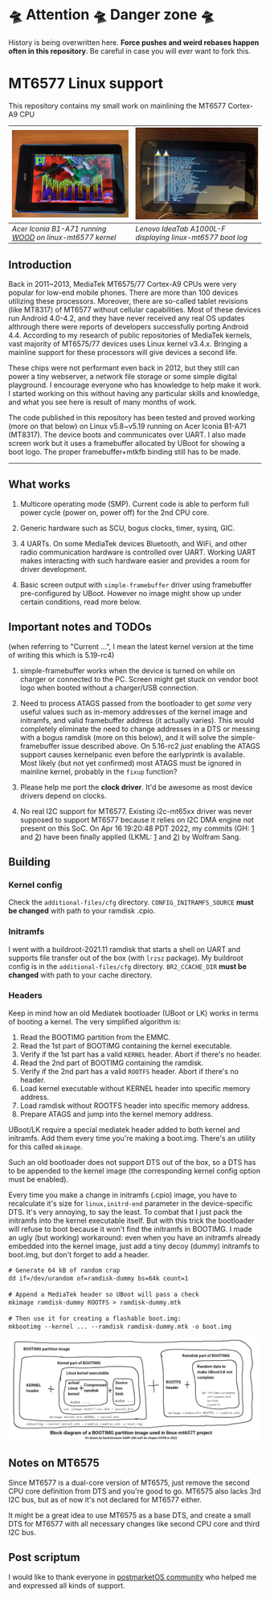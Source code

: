 # 🛸 Attention 🛸 Danger zone 🛸
History is being overwritten here. **Force pushes and weird rebases happen often in this repository**. Be careful in case you will ever want to fork this.

# MT6577 Linux support
This repository contains my small work on mainlining the MT6577 Cortex-A9 CPU

| ![Acer Iconia B1-A71 demo](additional-files/img/demo-acer-b1-a71.jpg) | ![Lenovo A1000L-F demo](additional-files/img/demo-lenovo-a1000lf.jpg) |
| --- | --- |
| _Acer Iconia B1-A71 running [WOOD](https://github.com/maximevince/fbDOOM) on linux-mt6577 kernel_ | _Lenovo IdeaTab A1000L-F displaying linux-mt6577 boot log_ |

## Introduction

Back in 2011~2013, MediaTek MT6575/77 Cortex-A9 CPUs were very popular for low-end mobile phones. There are more than 100 devices utilizing these processors. Moreover, there are so-called tablet revisions (like MT8317) of MT6577 without cellular capabilities. Most of these devices run Android 4.0-4.2, and they have never received any real OS updates althrough there were reports of developers successfully porting Android 4.4. According to my research of public repositories of MediaTek kernels, vast majority of MT6575/77 devices uses Linux kernel v3.4.x. Bringing a mainline support for these processors will give devices a second life.

These chips were not performant even back in 2012, but they still can power a tiny webserver, a network file storage or some simple digital playground. I encourage everyone who has knowledge to help make it work. I started working on this without having any particular skills and knowledge, and what you see here is result of many months of work.

The code published in this repository has been tested and proved working (more on that below) on Linux v5.8~v5.19 running on Acer Iconia B1-A71 (MT8317). The device boots and communicates over UART. I also made screen work but it uses a framebuffer allocated by UBoot for showing a boot logo. The proper framebuffer+mtkfb binding still has to be made.

---

## What works

1. Multicore operating mode (SMP). Current code is able to perform full power cycle (power on, power off) for the 2nd CPU core.

2. Generic hardware such as SCU, bogus clocks, timer, sysirq, GIC.

3. 4 UARTs. On some MediaTek devices Bluetooth, and WiFi, and other radio communication hardware is controlled over UART. Working UART makes interacting with such hardware easier and provides a room for driver development.

4. Basic screen output with `simple-framebuffer` driver using framebuffer pre-configured by UBoot. However no image might show up under certain conditions, read more below.

## Important notes and TODOs

(when referring to "Current ...", I mean the latest kernel version at the time of writing this which is 5.19-rc4)

1. simple-framebuffer works when the device is turned on while on charger or connected to the PC. Screen might get stuck on vendor boot logo when booted without a charger/USB connection.

2. Need to process ATAGS passed from the bootloader to get *some* very useful values such as in-memory addresses of the kernel image and initramfs, and valid framebuffer address (it actually varies). This would completely eliminate the need to change addresses in a DTS or messing with a bogus ramdisk (more on this below), and it will solve the simple-framebuffer issue described above. On 5.16-rc2 *just* enabling the ATAGS support causes kernelpanic even before the earlyprintk is available. Most likely (but not yet confirmed) most ATAGS must be ignored in mainline kernel, probably in the `fixup` function?

3. Please help me port the **clock driver**. It'd be awesome as most device drivers depend on clocks.

4. No real I2C support for MT6577. Existing i2c-mt65xx driver was never supposed to support MT6577 because it relies on I2C DMA engine not present on this SoC. On Apr 16 19:20:48 PDT 2022, my commits (GH: [1](https://github.com/arzam16/linux-mt6577/commit/4b52288f33f4a09138f2edf786d23d27950104be) and [2](https://github.com/arzam16/linux-mt6577/commit/dace14f65a2da8e0afa66da26ead76356b355d24)) have been finally applied (LKML: [1](https://lists.infradead.org/pipermail/linux-mediatek/2022-April/039222.html) and [2](https://lists.infradead.org/pipermail/linux-mediatek/2022-April/039223.html)) by Wolfram Sang.

## Building

### Kernel config

Check the `additional-files/cfg` directory. `CONFIG_INITRAMFS_SOURCE` **must be changed** with path to your ramdisk .cpio.

### Initramfs

I went with a buildroot-2021.11 ramdisk that starts a shell on UART and supports file transfer out of the box (with `lrzsz` package). My buildroot config is in the `additional-files/cfg` directory.  `BR2_CCACHE_DIR` **must be changed** with path to your cache directory.

### Headers

Keep in mind how an old Mediatek bootloader (UBoot or LK) works in terms of booting a kernel. The very simplified algorithm is:
1. Read the BOOTIMG partition from the EMMC.
2. Read the 1st part of BOOTIMG containing the kernel executable.
3. Verify if the 1st part has a valid `KERNEL` header. Abort if there's no header.
4. Read the 2nd part of BOOTIMG containing the ramdisk.
5. Verify if the 2nd part has a valid `ROOTFS` header. Abort if there's no header.
6. Load kernel executable without KERNEL header into specific memory address.
7. Load ramdisk without ROOTFS header into specific memory address.
8. Prepare ATAGS and jump into the kernel memory address.

UBoot/LK require a special mediatek header added to both kernel and initramfs. Add them every time you're making a boot.img. There's an utility for this called `mkimage`.

Such an old bootloader does not support DTS out of the box, so a DTS has to be appended to the kernel image (the corresponding kernel config option must be enabled).

Every time you make a change in initramfs (.cpio) image, you have to recalculate it's size for `linux,initrd-end` parameter in the device-specific DTS. It's very annoying, to say the least. To combat that I just pack the initramfs into the kernel executable itself. But with this trick the bootloader will refuse to boot because it won't find the initramfs in BOOTIMG. I made an ugly (but working) workaround: even when you have an initramfs already embedded into the kernel image, just add a tiny decoy (dummy) initramfs to boot.img, but don't forget to add a header.
```
# Generate 64 kB of random crap
dd if=/dev/urandom of=ramdisk-dummy bs=64k count=1

# Append a MediaTek header so UBoot will pass a check
mkimage ramdisk-dummy ROOTFS > ramdisk-dummy.mtk 

# Then use it for creating a flashable boot.img:
mkbootimg --kernel ... --ramdisk ramdisk-dummy.mtk -o boot.img
```

![BOOTIMG partition image structure](additional-files/img/bootimg-diagram.png)

## Notes on MT6575

Since MT6577 is a dual-core version of MT6575, just remove the second CPU core definition from DTS and you're good to go. MT6575 also lacks 3rd I2C bus, but as of now it's not declared for MT6577 either.

It might be a great idea to use MT6575 as a base DTS, and create a small DTS for MT6577 with all necessary changes like second CPU core and third I2C bus.

## Post scriptum

I would like to thank everyone in [postmarketOS community](https://wiki.postmarketos.org/wiki/Category:Community) who helped me and expressed all kinds of support.
